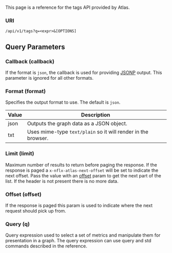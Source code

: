 This page is a reference for the tags API provided by Atlas.

### URI

`/api/v1/tags?q=<expr>&[OPTIONS]`

## Query Parameters

### Callback (callback)

If the format is `json`, the callback is used for providing
[JSONP](http://en.wikipedia.org/wiki/JSONP) output. This parameter is
ignored for all other formats.

### Format (format)

Specifies the output format to use. The default is `json`.

|Value|Description|
|-----|-----------|
|json | Outputs the graph data as a JSON object.|
|txt | Uses mime-type <code>text/plain</code> so it will render in the browser.|

### Limit (limit)

Maximum number of results to return before paging the response. If the response is paged
a `x-nflx-atlas-next-offset` will be set to indicate the next offset. Pass the value with an
[offset](#offset-offset) param to get the next part of the list. If the header is not present
there is no more data.

### Offset (offset)

If the response is paged this param is used to indicate where the next request should pick up from.

### Query (q)

Query expression used to select a set of metrics and manipulate them for
presentation in a graph. The query expression can use query
and std commands described in the reference.
